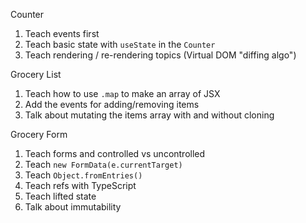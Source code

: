 Counter

1. Teach events first
2. Teach basic state with `useState` in the `Counter`
3. Teach rendering / re-rendering topics (Virtual DOM "diffing algo")

Grocery List

1. Teach how to use `.map` to make an array of JSX
2. Add the events for adding/removing items
3. Talk about mutating the items array with and without cloning

Grocery Form

1. Teach forms and controlled vs uncontrolled
2. Teach `new FormData(e.currentTarget)`
3. Teach `Object.fromEntries()`
4. Teach refs with TypeScript
5. Teach lifted state
6. Talk about immutability
